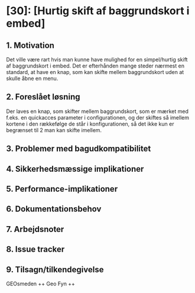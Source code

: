 # [30]: [Hurtig skift af baggrundskort i embed]

## 1. Motivation

Det ville være rart hvis man kunne have mulighed for en simpel/hurtig skift af baggrundskort i embed. Det er efterhånden mange steder nærmest en standard, at have en knap, som kan skifte mellem baggrundskort uden at skulle åbne en menu. 

## 2. Foreslået løsning

Der laves en knap, som skifter mellem baggrundskort, som er mærket med f.eks. en quickacces parameter i configurationen, og der skiftes så imellem kortene i den rækkefølge de står i konfigurationen, så det ikke kun er begrænset til 2 man kan skifte imellem.

## 3. Problemer med bagudkompatibilitet

## 4. Sikkerhedsmæssige implikationer

## 5. Performance-implikationer

## 6. Dokumentationsbehov

## 7. Arbejdsnoter

## 8. Issue tracker  

## 9. Tilsagn/tilkendegivelse
GEOsmeden ++
Geo Fyn ++
